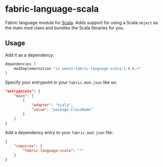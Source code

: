 # fabric-language-scala
Fabric language module for [Scala](http://www.scala-lang.org/). Adds support for using a Scala `object` as the main mod class and bundles the Scala libraries for you.

## Usage
Add it as a dependency:

```groovy
dependencies {
	modImplementation "io.omots:fabric-language-scala:1.0.0.+"
}
```

Specify your entrypoint in your `fabric.mod.json` like so:

```json
"entrypoints": {
    "main": [
        {
            "adapter": "scala",
            "value": "package.ClassName"
        }
    ]
}
```

Add a dependency entry to your `fabric.mod.json` file:

```json
{
    "requires": {
        "fabric-language-scala": "*"
    }
}
```